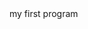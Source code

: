 <html>
  
  <title>first</title>
  
  <body>
    my first program
    <script>
      document.write("hello");
    </script>
    
  </body>
</html>
